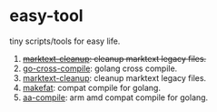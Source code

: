 # easy-tool

tiny scripts/tools for easy life.

1. ~~[marktext-cleanup](./marktext-cleanup.py): cleanup marktext legacy files.~~
2. [go-cross-compile](./cross-compile.sh): golang cross compile.
3. [marktext-cleanup](./mclean.sh): cleanup marktext legacy files.
4. [makefat](./makefat): compat compile for golang.
5. [aa-compile](./aa-compile.sh): arm amd compat compile for golang.
